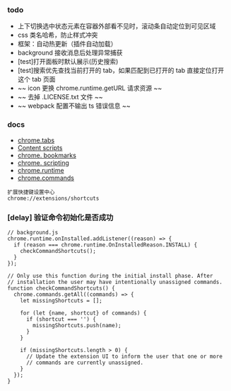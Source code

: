 ### todo

- 上下切换选中状态元素在容器外部看不见时，滚动条自动定位到可见区域
- css 类名哈希，防止样式冲突
- 框架：自动热更新（插件自动加载）
- background 接收消息后处理异常捕获
- [test]打开面板时默认展示(历史搜索)
- [test]搜索优先查找当前打开的 tab，如果匹配到已打开的 tab 直接定位打开这个 tab 页面
- ~~ icon 更换 chrome.runtime.getURL 请求资源 ~~
- ~~ 去掉 .LICENSE.txt 文件 ~~
- ~~ webpack 配置不输出 ts 错误信息 ~~

### docs

- [chrome.tabs](https://developer.chrome.com/docs/extensions/reference/tabs/#type-Tab)
- [Content scripts](https://developer.chrome.com/docs/extensions/mv3/content_scripts/#static-declarative)
- [chrome. bookmarks](https://developer.chrome.com/docs/extensions/reference/bookmarks/#event-onChanged)
- [chrome. scripting](https://developer.chrome.com/docs/extensions/reference/scripting/#method-executeScript)
- [chrome.runtime](https://developer.chrome.com/docs/extensions/reference/runtime)
- [chrome.commands](https://developer.chrome.com/docs/extensions/reference/commands/)

```
扩展快捷键设置中心
chrome://extensions/shortcuts
```

### [delay] 验证命令初始化是否成功

```
// background.js
chrome.runtime.onInstalled.addListener((reason) => {
  if (reason === chrome.runtime.OnInstalledReason.INSTALL) {
    checkCommandShortcuts();
  }
});

// Only use this function during the initial install phase. After
// installation the user may have intentionally unassigned commands.
function checkCommandShortcuts() {
  chrome.commands.getAll((commands) => {
    let missingShortcuts = [];

    for (let {name, shortcut} of commands) {
      if (shortcut === '') {
        missingShortcuts.push(name);
      }
    }

    if (missingShortcuts.length > 0) {
      // Update the extension UI to inform the user that one or more
      // commands are currently unassigned.
    }
  });
}

```
